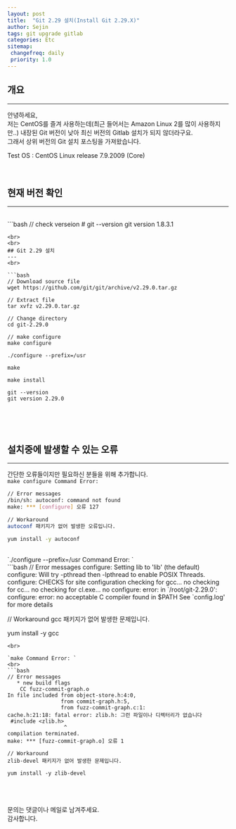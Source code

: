 ```yaml
---
layout: post
title:  "Git 2.29 설치(Install Git 2.29.X)"
author: Sejin
tags: git upgrade gitlab
categories: Etc
sitemap:
 changefreq: daily
 priority: 1.0
---
```


## 개요
---
안녕하세요, <br>
저는 CentOS를 즐겨 사용하는데(최근 들어서는 Amazon Linux 2를 많이 사용하지만..) 내장된 Git 버전이 낮아 최신 버전의 Gitlab 설치가 되지 않더라구요. <br>
그래서 상위 버전의 Git 설치 포스팅을 가져왔습니다. <br>

Test OS : CentOS Linux release 7.9.2009 (Core)
<br>

<br>

## 현재 버전 확인
---
<br>
```bash
// check verseion
# git --version
git version 1.8.3.1

```
<br>
<br>
## Git 2.29 설치
---
<br>

```bash
// Download source file
wget https://github.com/git/git/archive/v2.29.0.tar.gz
 
// Extract file
tar xvfz v2.29.0.tar.gz

// Change directory
cd git-2.29.0

// make configure
make configure

./configure --prefix=/usr

make

make install

git --version
git version 2.29.0


```
<br>
<br>

## 설치중에 발생할 수 있는 오류
---
간단한 오류들이지만 필요하신 분들을 위해 추가합니다.
<br>
`make configure Command Error: `
<br>
```bash
// Error messages
/bin/sh: autoconf: command not found
make: *** [configure] 오류 127

// Workaround
autoconf 패키지가 없어 발생한 오류입니다.

yum install -y autoconf

```
<br>
`./configure --prefix=/usr Command Error: `
<br>
```bash
// Error messages
configure: Setting lib to 'lib' (the default)
configure: Will try -pthread then -lpthread to enable POSIX Threads.
configure: CHECKS for site configuration
checking for gcc... no
checking for cc... no
checking for cl.exe... no
configure: error: in `/root/git-2.29.0':
configure: error: no acceptable C compiler found in $PATH
See `config.log' for more details

// Workaround
gcc 패키지가 없어 발생한 문제입니다.

yum install -y gcc

```
<br>

`make Command Error: `
<br>
```bash
// Error messages
   * new build flags
    CC fuzz-commit-graph.o
In file included from object-store.h:4:0,
                 from commit-graph.h:5,
                 from fuzz-commit-graph.c:1:
cache.h:21:18: fatal error: zlib.h: 그런 파일이나 디렉터리가 없습니다
 #include <zlib.h>
                  ^
compilation terminated.
make: *** [fuzz-commit-graph.o] 오류 1

// Workaround
zlib-devel 패키지가 없어 발생한 문제입니다.

yum install -y zlib-devel

```

<br>

<br>

<br>
문의는 댓글이나 메일로 남겨주세요. <br>
감사합니다.

